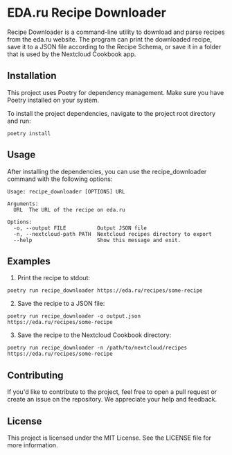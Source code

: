 # EDA.ru Recipe Downloader
Recipe Downloader is a command-line utility to download and parse recipes from the eda.ru website. The program can print the downloaded recipe, save it to a JSON file according to the Recipe Schema, or save it in a folder that is used by the Nextcloud Cookbook app.

##  Installation
This project uses Poetry for dependency management. Make sure you have Poetry installed on your system.

To install the project dependencies, navigate to the project root directory and run:

```
poetry install
```

## Usage
After installing the dependencies, you can use the recipe_downloader command with the following options:

```
Usage: recipe_downloader [OPTIONS] URL

Arguments:
  URL  The URL of the recipe on eda.ru

Options:
  -o, --output FILE          Output JSON file
  -n, --nextcloud-path PATH  Nextcloud recipes directory to export
  --help                     Show this message and exit.
```

## Examples
1. Print the recipe to stdout:

```
poetry run recipe_downloader https://eda.ru/recipes/some-recipe
```

2. Save the recipe to a JSON file:

```
poetry run recipe_downloader -o output.json https://eda.ru/recipes/some-recipe
```

3. Save the recipe to the Nextcloud Cookbook directory:

```
poetry run recipe_downloader -n /path/to/nextcloud/recipes https://eda.ru/recipes/some-recipe
```

## Contributing
If you'd like to contribute to the project, feel free to open a pull request or create an issue on the repository. We appreciate your help and feedback.

## License
This project is licensed under the MIT License. See the LICENSE file for more information.

